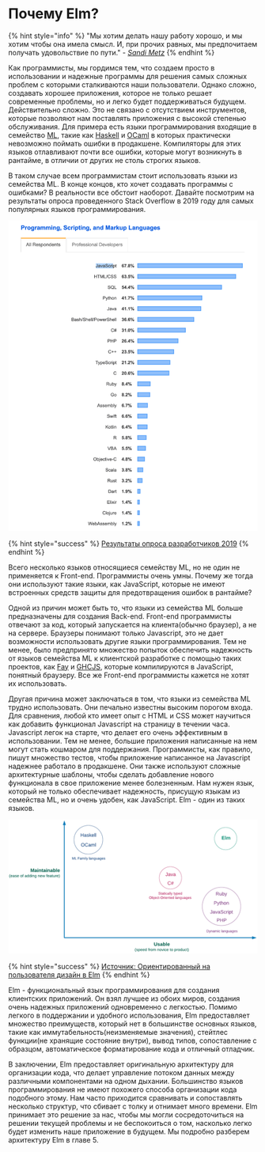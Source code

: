 # Почему Elm?

{% hint style="info" %}
"Мы хотим делать нашу работу хорошо, и мы хотим чтобы она имела смысл. И, при прочих равных, мы предпочитаем получать удовольствие по пути." - [_Sandi Metz_](https://www.amazon.com/Practical-Object-Oriented-Design-Ruby-Addison-Wesley-ebook/dp/B0096BYG7C/)
{% endhint %}

Как программисты, мы гордимся тем, что создаем просто в использовании и надежные программы для решения самых сложных проблем с которыми сталкиваются наши пользователи. Однако сложно, создавать хорошее приложения, которое не только решает современные проблемы, но и легко будет поддерживаться будущем. Действительно сложно. Это не связано с отсутствием инструментов, которые позволяют нам поставлять приложения с высокой степенью обслуживания. Для примера есть языки программирования входящие в семейство [ML](https://ru.wikipedia.org/wiki/ML), такие как [Haskell](https://ru.wikipedia.org/wiki/Haskell) и [OCaml](https://ru.wikipedia.org/wiki/OCaml) в которых практически невозможно поймать ошибки в продакшене. Компиляторы для этих языков отлавливают почти все ошибки, которые могут возникнуть в рантайме, в отличии от других не столь строгих языков.

В таком случае всем программистам стоит использовать языки из семейства ML. В конце концов, кто хочет создавать программы с ошибками? В реальности все обстоит наоборот. Давайте посмотрим на результаты опроса проведенного Stack Overflow в 2019 году для самых популярных языков программирования. 

![&#x420;&#x435;&#x437;&#x443;&#x43B;&#x44C;&#x442;&#x430;&#x442;&#x44B; &#x43E;&#x43F;&#x440;&#x43E;&#x441;&#x430; &#x440;&#x430;&#x437;&#x440;&#x430;&#x431;&#x43E;&#x442;&#x447;&#x438;&#x43A;&#x43E;&#x432; 2019 &#x43E;&#x442; stackoverflow](../../.gitbook/assets/most_populat_scripting-1.png)

{% hint style="success" %}
[Результаты опроса разработчиков 2019](https://insights.stackoverflow.com/survey/2019)
{% endhint %}

Всего несколько языков относящиеся семейству ML, но не один не применяется к Front-end. Программисты очень умны. Почему же тогда они используют такие языки, как JavaScript, которые не имеют встроенных средств защиты для предотвращения ошибок в рантайме?

Одной из причин может быть то, что языки из семейства ML больше предназначены для создания Back-end. Front-end программисты отвечают за код, который запускается на клиента\(обычно браузер\), а не на сервере. Браузеры понимают только Javascript, это не дает возможности использовать другие языки программирования. Тем не менее, было предпринято множество попыток обеспечить надежность от языков семейства ML к клиентской разработке с помощью таких проектов, как [Fay](https://github.com/faylang/fay) и [GHCJS](https://github.com/ghcjs/ghcjs), которые компилируются в JavaScript, понятный браузеру. Все же Front-end программисты кажется не хотят их использовать.

Другая причина может заключаться в том, что языки из семейства ML трудно использовать. Они печально известны высоким порогом входа. Для сравнения, любой кто имеет опыт с HTML и CSS может научиться как добавить функционал Javascript на страницу в течении часа. Javascript легок на старте, что делает его очень эффективным в использовании. Тем не менее, большие приложения написанные на нем могут стать кошмаром для поддержания. Программисты, как правило, пишут множество тестов, чтобы приложение написанное на Javascript надежнее работало в продакшене. Они также используют сложные архитектурные шаблоны, чтобы сделать добавление нового функционала в свое приложение менее болезненным. Нам нужен язык, который не только обеспечивает надежность, присущую языкам из семейства ML, но и очень удобен, как JavaScript. Elm - один из таких языков.

![](../../.gitbook/assets/maintainability-usability.png)

{% hint style="success" %}
[Источник: Ориентированный на пользователя дизайн в Elm](https://www.youtube.com/watch?v=oYk8CKH7OhE)
{% endhint %}

Elm - функциональный язык программирования для создания клиентских приложений. Он взял лучшее из обоих миров, создания очень надежных приложений одновременно с легкостью. Помимо легкого в поддержании и удобного использования, Elm предоставляет множество преимуществ, который нет в большинстве основных языков, такие как иммутабельность\(неизменяемые значения\), стейтлес функции\(не хранящие состояние внутри\), вывод типов, сопоставление с образцом, автоматическое форматирование кода и отличный отладчик.

В заключении, Elm предоставляет оригинальную архитектуру для организации кода, что делает управление потоком данных между различными компонентами на одном дыхании. Большинство языков программирования не имеют похожего способа организации кода подобного этому. Нам часто приходится сравнивать и сопоставлять несколько структур, что сбивает с толку и отнимает много времени. Elm принимает это решение за нас, чтобы мы могли сосредоточиться на решении текущей проблемы и не беспокоиться о том, насколько легко будет изменить наше приложение в будущем. Мы подробно разберем архитектуру Elm в главе 5.

